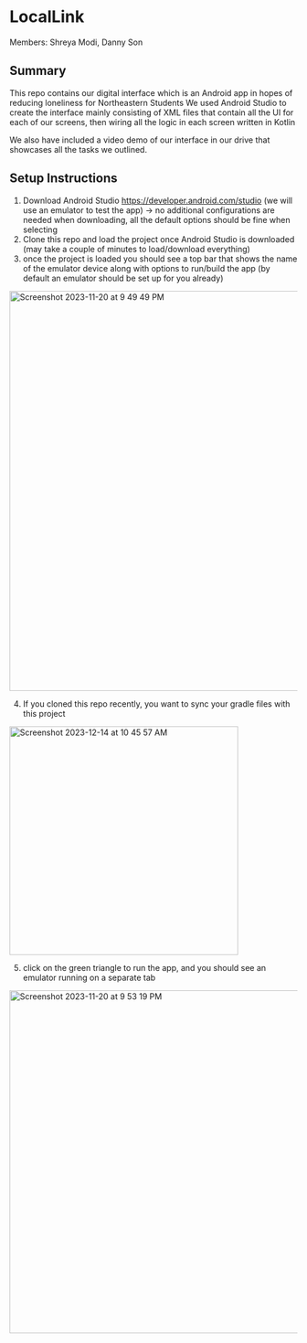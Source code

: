 # LocalLink

Members: Shreya Modi, Danny Son

## Summary

This repo contains our digital interface which is an Android app in hopes of reducing loneliness for Northeastern Students
We used Android Studio to create the interface mainly consisting of XML files that contain all the UI for each of our screens, then wiring all the logic in each screen written in Kotlin

We also have included a video demo of our interface in our drive that showcases all the tasks we outlined. 

## Setup Instructions
1. Download Android Studio https://developer.android.com/studio (we will use an emulator to test the app) -> no additional configurations are needed when downloading, all the default options should be fine when selecting
2. Clone this repo and load the project once Android Studio is downloaded (may take a couple of minutes to load/download everything)
3. once the project is loaded you should see a top bar that shows the name of the emulator device along with options to run/build the app (by default an emulator should be set up for you already)

<img width="700" alt="Screenshot 2023-11-20 at 9 49 49 PM" src="https://github.com/thisisdannyson/LocalLink-android/assets/97973698/9ff87053-d839-4c7c-9ba6-cf8b473a17a1">

4. If you cloned this repo recently, you want to sync your gradle files with this project
<img width="400" alt="Screenshot 2023-12-14 at 10 45 57 AM" src="https://github.com/thisisdannyson/LocalLink-android/assets/97973698/6ee61e29-6d81-402a-b1d7-3df69c3939d6">

5. click on the green triangle to run the app, and you should see an emulator running on a separate tab

<img width="600" alt="Screenshot 2023-11-20 at 9 53 19 PM" src="https://github.com/thisisdannyson/LocalLink-android/assets/97973698/84a6efdc-694e-44c5-8fb6-04ef3137ffa5">
